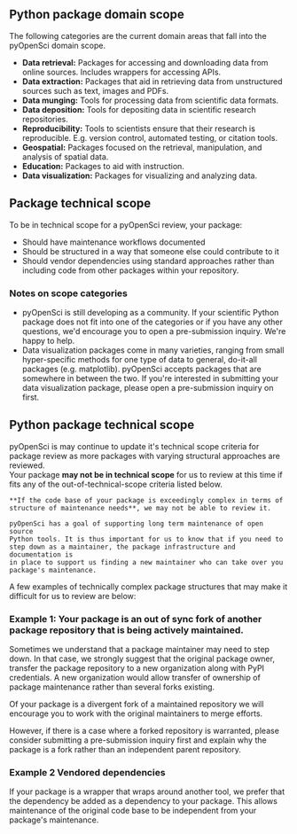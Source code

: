## Python package domain scope

The following categories are the current domain areas that fall into the 
pyOpenSci domain scope.

- **Data retrieval:** Packages for accessing and downloading data from online sources. Includes wrappers for accessing APIs.
- **Data extraction:** Packages that aid in retrieving data from unstructured sources such as text, images and PDFs.
- **Data munging:** Tools for processing data from scientific data formats.
- **Data deposition:** Tools for depositing data in scientific research repositories.
- **Reproducibility:** Tools to scientists ensure that their research is reproducible. E.g. version control, automated testing, or citation tools.
- **Geospatial:** Packages focused on the retrieval, manipulation, and analysis of spatial data.
- **Education:** Packages to aid with instruction.
- **Data visualization:** Packages for visualizing and analyzing data.

## Package technical scope

To be in technical scope for a pyOpenSci review, your package:

* Should have maintenance workflows documented 
* Should be structured in a way that someone else could contribute to it
* Should vendor dependencies using standard approaches rather than including code from other packages within your repository. 


### Notes on scope categories
- pyOpenSci is still developing as a community. If your scientific Python 
package does not fit into one of the categories or if you have any other 
questions, we'd encourage you to open a pre-submission inquiry. We're happy to help.
- Data visualization packages come in many varieties, ranging from small 
hyper-specific methods for one type of data to general, do-it-all packages 
(e.g. matplotlib). pyOpenSci accepts packages that are somewhere in between the 
two. If you're interested in submitting your data visualization package, please 
open a pre-submission inquiry on first.

## Python package technical scope

pyOpenSci is may continue to update it's technical scope criteria for package 
review as more packages with varying structural approaches are reviewed.  
Your package **may not be in technical scope** for us to review at this time if
fits any of the out-of-technical-scope criteria listed below. 

```{important}
**If the code base of your package is exceedingly complex in terms of 
structure of maintenance needs**, we may not be able to review it. 

pyOpenSci has a goal of supporting long term maintenance of open source 
Python tools. It is thus important for us to know that if you need to step down as a maintainer, the package infrastructure and documentation is 
in place to support us finding a new maintainer who can take over you 
package's maintenance. 
```

A few examples of technically complex package structures that may 
make it difficult for us to review are below:

### Example 1: Your package is an out of sync fork of another package repository that is being actively maintained. 

Sometimes we understand that a package maintainer may need to step down. In 
that case, we strongly suggest that the original package owner, transfer the 
package repository to a new organization along with PyPI credentials. A new 
organization would allow transfer of ownership of package maintenance rather 
than several forks existing.

Of your package is a divergent fork of a maintained repository we will encourage you 
to work with the original maintainers to merge efforts. 

However, if there is a case where a forked repository is warranted, please 
consider submitting a pre-submission inquiry first and explain why the package is a 
fork rather than an independent parent repository.

### Example 2 Vendored dependencies

If your package is a wrapper that wraps around another tool, we prefer that 
the dependency be added as a dependency to your package. This allows 
maintenance of the original code base to be independent from your package's 
maintenance. 
